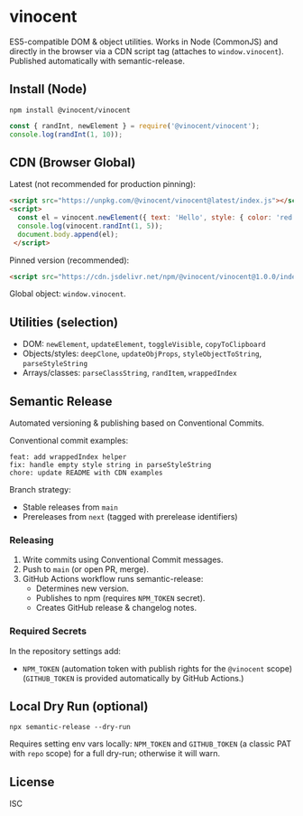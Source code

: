 # vinocent

ES5-compatible DOM & object utilities. Works in Node (CommonJS) and directly in the browser via a CDN script tag (attaches to `window.vinocent`). Published automatically with semantic-release.

## Install (Node)

```
npm install @vinocent/vinocent
```

```js
const { randInt, newElement } = require('@vinocent/vinocent');
console.log(randInt(1, 10));
```

## CDN (Browser Global)

Latest (not recommended for production pinning):
```html
<script src="https://unpkg.com/@vinocent/vinocent@latest/index.js"></script>
<script>
  const el = vinocent.newElement({ text: 'Hello', style: { color: 'red' } });
  console.log(vinocent.randInt(1, 5));
  document.body.append(el);
 </script>
```

Pinned version (recommended):
```html
<script src="https://cdn.jsdelivr.net/npm/@vinocent/vinocent@1.0.0/index.js"></script>
```

Global object: `window.vinocent`.

## Utilities (selection)
- DOM: `newElement`, `updateElement`, `toggleVisible`, `copyToClipboard`
- Objects/styles: `deepClone`, `updateObjProps`, `styleObjectToString`, `parseStyleString`
- Arrays/classes: `parseClassString`, `randItem`, `wrappedIndex`

## Semantic Release
Automated versioning & publishing based on Conventional Commits.

Conventional commit examples:
```
feat: add wrappedIndex helper
fix: handle empty style string in parseStyleString
chore: update README with CDN examples
```

Branch strategy:
- Stable releases from `main`
- Prereleases from `next` (tagged with prerelease identifiers)

### Releasing
1. Write commits using Conventional Commit messages.
2. Push to `main` (or open PR, merge).
3. GitHub Actions workflow runs semantic-release:
	- Determines new version.
	- Publishes to npm (requires `NPM_TOKEN` secret).
	- Creates GitHub release & changelog notes.

### Required Secrets
In the repository settings add:
- `NPM_TOKEN` (automation token with publish rights for the `@vinocent` scope)
(`GITHUB_TOKEN` is provided automatically by GitHub Actions.)

## Local Dry Run (optional)
```
npx semantic-release --dry-run
```
Requires setting env vars locally: `NPM_TOKEN` and `GITHUB_TOKEN` (a classic PAT with `repo` scope) for a full dry-run; otherwise it will warn.

## License
ISC
